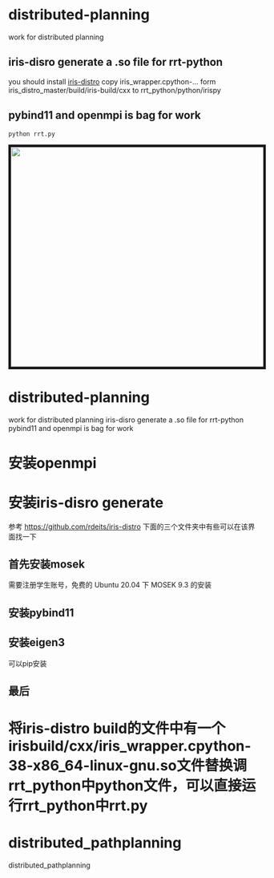 
# distributed-planning
work for distributed planning
## iris-disro generate a .so file for rrt-python
you should install [iris-distro](https://github.com/rdeits/iris-distro) 
copy iris_wrapper.cpython-... form iris_distro_master/build/iris-build/cxx to rrt_python/python/irispy
## pybind11 and openmpi is bag for work
```
python rrt.py
```

<p align = "center">
<img src="test.gif" width = "640" height = "438" border="5" />
</p>


# distributed-planning
work for distributed planning
iris-disro generate a .so file for rrt-python
pybind11 and openmpi is bag for work

# 安装openmpi

# 安装iris-disro generate
参考 https://github.com/rdeits/iris-distro
下面的三个文件夹中有些可以在该界面找一下
## 首先安装mosek
需要注册学生账号，免费的
Ubuntu 20.04 下 MOSEK 9.3 的安装
## 安装pybind11
## 安装eigen3
可以pip安装
## 最后
将iris-distro build的文件中有一个irisbuild/cxx/iris_wrapper.cpython-38-x86_64-linux-gnu.so文件替换调rrt_python中python文件，可以直接运行rrt_python中rrt.py 
=======
# distributed_pathplanning
distributed_pathplanning

